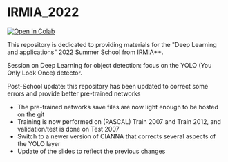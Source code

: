 # IRMIA_2022

[![Open In Colab](https://colab.research.google.com/assets/colab-badge.svg)](https://colab.research.google.com/github/Deyht/IRMIA_2022/blob/main/IRMIA_DL_Summer_school_2022_Object_Detection_with_YOLO_full_v2.ipynb)

This repository is dedicated to providing materials for the "Deep Learning and applications" 2022 Summer School from IRMIA++.

Session on Deep Learning for object detection: focus on the YOLO (You Only Look Once) detector.

Post-School update: this repository has been updated to correct some errors and provide better pre-trained networks
- The pre-trained networks save files are now light enough to be hosted on the git
- Training is now performed on (PASCAL) Train 2007 and Train 2012, and validation/test is done on Test 2007
- Switch to a newer version of CIANNA that corrects several aspects of the YOLO layer
- Update of the slides to reflect the previous changes
